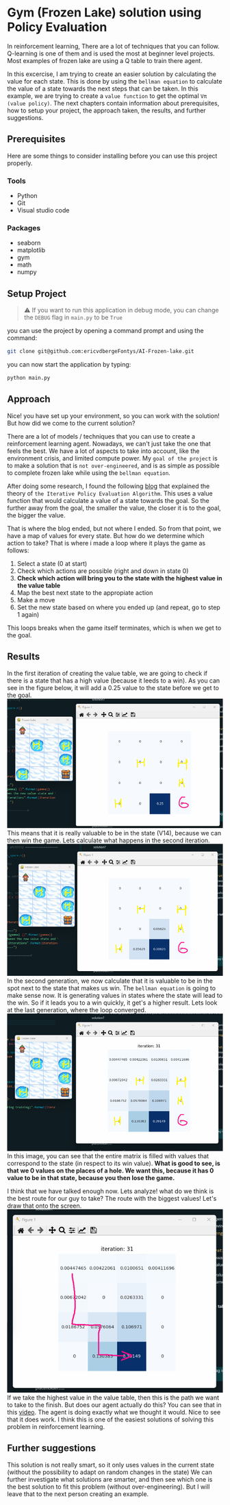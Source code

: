 # Gym (Frozen Lake) solution using Policy Evaluation
In reinforcement learning, There are a lot of techniques that you can follow.
Q-learning is one of them and is used the most at beginner level projects. Most examples of frozen lake are using a Q table to train there agent.

In this excercise, I am trying to create an easier solution by calculating the value for each state. This is done by using the `bellman equation` to calculate the value of a state towards the next steps that can be taken. In this example, we are trying to create a `value function` to get the optimal `Vπ (value policy)`. The next chapters contain information about prerequisites, how to setup your project, the approach taken, the results, and further suggestions.

## Prerequisites
Here are some things to consider installing before you can use this project properly.
### Tools
- Python
- Git
- Visual studio code
### Packages
- seaborn
- matplotlib
- gym
- math
- numpy

## Setup Project
> :warning:
> If you want to run this application in debug mode, you can change the `DEBUG` flag in `main.py` to be `True`

you can use the project by opening a command prompt and using the command:
```bash
git clone git@github.com:ericvdbergeFontys/AI-Frozen-lake.git
```
you can now start the application by typing:
```bash
python main.py
```

## Approach
Nice! you have set up your environment, so you can work with the solution! But how did we come to the current solution?<br>

There are a lot of models / techniques that you can use to create a reinforcement learning agent. Nowadays, we can't just take the one that feels the best. We have a lot of aspects to take into account, like the environment crisis, and limited compute power. My `goal of the project` is to make a solution that is `not over-engineered`, and is as simple as possible to complete frozen lake while using the `bellman equation`.

After doing some research, I found the following [blog](https://aleksandarhaber.com/iterative-policy-evaluation-algorithm-in-python-reinforcement-learning-tutorial/) that explained the theory of `the Iterative Policy Evaluation Algorithm`. This uses a value function that would calculate a value of a state towards the goal. So the further away from the goal, the smaller the value, the closer it is to the goal, the bigger the value.<br>

That is where the blog ended, but not where I ended. So from that point, we have a map of values for every state. But how do we determine which action to take? That is where i made a loop where it plays the game as follows:<br>
1. Select a state (0 at start)
2. Check which actions are possible (right and down in state 0)
3. **Check which action will bring you to the state with the highest value in the value table**
4. Map the best next state to the appropiate action
5. Make a move
6. Set the new state based on where you ended up (and repeat, go to step 1 again)

This loops breaks when the game itself terminates, which is when we get to the goal.

## Results
In the first iteration of creating the value table, we are going to check if there is a state that has a high value (because it leeds to a win). As you can see in the figure below, it will add a 0.25 value to the state before we get to the goal. 
<img src="./images/value policy map - iteration 1.png"/>
This means that it is really valuable to be in the state (V14), because we can then win the game. Lets calculate what happens in the second iteration.
<img src="./images/value policy map - iteration 2.png"/>
In the second generation, we now calculate that it is valuable to be in the spot next to the state that makes us win. The `bellman equation` is going to make sense now. It is generating values in states where the state will lead to the win. So if it leads you to a win quickly, it get's a higher result. Lets look at the last generation, where the loop converged.
<img src="./images/value policy map - iteration 32.png"/>
In this image, you can see that the entire matrix is filled with values that correspond to the state (in respect to its win value). **What is good to see, is that we 0 values on the places of a hole. We want this, because it has 0 value to be in that state, because you then lose the game.** <br>

I think that we have talked enough now. Lets analyze! what do we think is the best route for our guy to take? The route with the biggest values! Let's draw that onto the screen.
<img src="./images/value policy map - expected path.png"/>
If we take the highest value in the value table, then this is the path we want to take to the finish. But does our agent actually do this? You can see that in this <a href="https://github.com/ericvdbergeFontys/AI-Frozen-lake/blob/f07324275a198701272d114fed507ec549a72812/frozen%20lake%20result.mp4" download>video</a>.
The agent is doing exactly what we thought it would. Nice to see that it does work. I think this is one of the easiest solutions of solving this problem in reinforcement learning.

## Further suggestions
This solution is not really smart, so it only uses values in the current state (without the possibility to adapt on random changes in the state) We can further investigate what solutions are smarter, and then see which one is the best solution to fit this problem (without over-engineering). But I will leave that to the next person creating an example.
